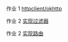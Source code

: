 作业 1 [httpclient/okhttp](https://github.com/yilefeng/JAVA-01/tree/main/Week_03/src/main/java/com/yilefeng/nio1)

作业 2 [实现过滤器](https://github.com/yilefeng/JAVA-01/tree/main/Week_03/src/main/java/com/yilefeng/nio2/homework)

作业 2 [实现路由](https://github.com/yilefeng/JAVA-01/tree/main/Week_03/src/main/java/com/yilefeng/nio2/router)
